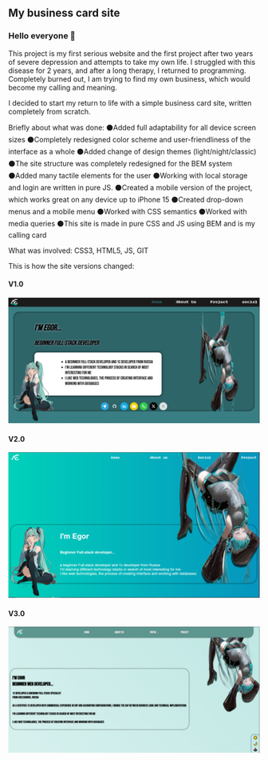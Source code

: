 ## My business card site
### Hello everyone 👋

This project is my first serious website and the first project after two years of severe depression and attempts to take my own life.
I struggled with this disease for 2 years, and after a long therapy, I returned to programming. Completely burned out, I am trying to find my own business, which would become my calling and meaning.

I decided to start my return to life with a simple business card site, written completely from scratch.

Briefly about what was done:
⚫Added full adaptability for all device screen sizes
⚫Completely redesigned color scheme and user-friendliness of the interface as a whole
⚫Added change of design themes (light/night/classic)
⚫The site structure was completely redesigned for the BEM system
⚫Added many tactile elements for the user
⚫Working with local storage and login are written in pure JS.
⚫Created a mobile version of the project, which works great on any device up to iPhone 15
⚫Created drop-down menus and a mobile menu
⚫Worked with CSS semantics
⚫Worked with media queries
⚫This site is made in pure CSS and JS using BEM and is my calling card

What was involved: CSS3, HTML5, JS, GIT

This is how the site versions changed:
#### V1.0
<img src="IMG/1version.png">

#### V2.0
<img src="IMG/2version.png">

#### V3.0
<img src="IMG/3version.png">
